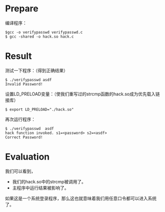 # Prepare
编译程序：

    $gcc -o verifypasswd verifypasswd.c
    $ gcc -shared -o hack.so hack.c
 
# Result
测试一下程序：（得到正确结果）

    $ ./verifypasswd asdf
    Invalid Password!
 
设置LD_PRELOAD变量：（使我们重写过的strcmp函数的hack.so成为优先载入链接库）

    $ export LD_PRELOAD="./hack.so"
		  
再次运行程序：

    $ ./verifypasswd  asdf
	hack function invoked. s1=<password> s2=<asdf>
	Correct Password!

# Evaluation
我们可以看到，

- 我们的hack.so中的strcmp被调用了。
- 主程序中运行结果被影响了。

如果这是一个系统登录程序，那么这也就意味着我们用任意口令都可以进入系统了。
